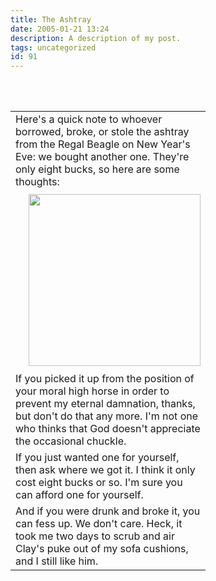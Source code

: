 ```yaml
---
title: The Ashtray
date: 2005-01-21 13:24
description: A description of my post.
tags: uncategorized
id: 91
---
```

<table border="0" width="90%"><tr><td colspan="2">Here's a quick note to whoever borrowed, broke, or stole the ashtray from the Regal Beagle on New Year's Eve:  we bought another one.  They're only eight bucks, so here are some thoughts:</td></tr><tr><td width="5" ><spacer type="block" width="5" height="1"></td><td width="275"><img src="/img/jesusashtray.jpg" width=275 aborder="0" vspace="4"></td></tr>	<tr><td colspan="2">If you picked it up from the position of your moral high horse in order to prevent my eternal damnation, thanks, but don't do that any more.  I'm not one who thinks that God doesn't appreciate the occasional chuckle.<br />
</td></tr>	<tr><td colspan="2">If you just wanted one for yourself, then ask where we got it.  I think it only cost eight bucks or so.  I'm sure you can afford one for yourself.<br />
</td></tr>	<tr><td colspan="2">And if you were drunk and broke it, you can fess up.  We don't care.  Heck, it took me two days to scrub and air Clay's puke out of my sofa cushions, and I still like him.</td><br />
</tr><br />
</table>
